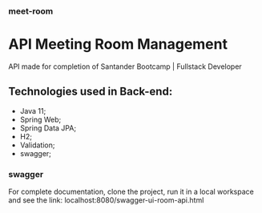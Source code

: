 ### meet-room

# API Meeting Room Management

API made for completion of Santander Bootcamp | Fullstack Developer

## Technologies used in Back-end:

- Java 11;
- Spring Web;
- Spring Data JPA;
- H2;
- Validation;
- swagger;

### swagger

For complete documentation, clone the project, run it in a local workspace and see the link:
localhost:8080/swagger-ui-room-api.html

